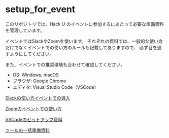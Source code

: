 # setup_for_event

このリポジトリでは、Hack U のイベントに参加するにあたって必要な準備資料を管理しています。

イベントではSlackやZoomを使います。
それぞれの資料では、一般的な使い方だけでなくイベントでの使い方のルールも記載してありますので、
必ず目を通すようにしてください。

また、イベントでの推奨環境も合わせて確認してください。
- OS: Windows, macOS
- ブラウザ: Google Chrome
- エディタ: Visual Studio Code（VSCode）

[Slackの使い方イベントでの導入](./Slackの使い方イベントでの導入.pdf)

[Zoomのイベントでの使い方](./Zoomのイベントでの使い方.pdf)

[VSCodeのセットアップ資料](./VSCodeのセットアップ資料.pdf)

[ツールの一括準備資料](./setup_tools_for_event.pdf)
